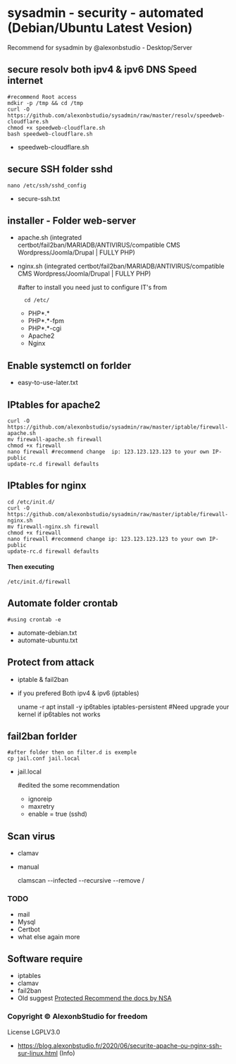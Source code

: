 # sysadmin - security - automated (Debian/Ubuntu Latest Vesion)
 Recommend for sysadmin by @alexonbstudio - Desktop/Server

## secure resolv both ipv4 & ipv6 DNS Speed internet
	
	#recommend Root access
	mdkir -p /tmp && cd /tmp
	curl -O https://github.com/alexonbstudio/sysadmin/raw/master/resolv/speedweb-cloudflare.sh
	chmod +x speedweb-cloudflare.sh
	bash speedweb-cloudflare.sh

+ speedweb-cloudflare.sh

## secure SSH folder sshd
	nano /etc/ssh/sshd_config

+ secure-ssh.txt

## installer - Folder web-server

+ apache.sh (integrated certbot/fail2ban/MARIADB/ANTIVIRUS/compatible CMS Wordpress/Joomla/Drupal | FULLY PHP) 
+ nginx.sh (integrated certbot/fail2ban/MARIADB/ANTIVIRUS/compatible CMS Wordpress/Joomla/Drupal | FULLY PHP) 
	
	#after to install you need just to configure IT's from
	
		cd /etc/
	
	+ PHP*.*
	+ PHP*.*-fpm
	+ PHP*.*-cgi
	+ Apache2
	+ Nginx

## Enable systemctl on forlder

- easy-to-use-later.txt




## IPtables for apache2

	curl -O https://github.com/alexonbstudio/sysadmin/raw/master/iptable/firewall-apache.sh
	mv firewall-apache.sh firewall
	chmod +x firewall
	nano firewall #recommend change  ip: 123.123.123.123 to your own IP-public
	update-rc.d firewall defaults

## IPtables for nginx

	cd /etc/init.d/
	curl -O https://github.com/alexonbstudio/sysadmin/raw/master/iptable/firewall-nginx.sh
	mv firewall-nginx.sh firewall
	chmod +x firewall
	nano firewall #recommend change ip: 123.123.123.123 to your own IP-public
	update-rc.d firewall defaults

#### Then executing
	/etc/init.d/firewall
	

## Automate folder crontab 

	#using crontab -e

+ automate-debian.txt 
+ automate-ubuntu.txt 
	
	

## Protect from attack

+ iptable & fail2ban
+ if you prefered Both ipv4 & ipv6 (iptables)

	uname -r
	apt install -y ip6tables iptables-persistent
	#Need upgrade your kernel if ip6tables not works

## fail2ban forlder

	#after folder then on filter.d is exemple
	cp jail.conf jail.local

+ jail.local

	#edited the some recommendation
	+ ignoreip
	+ maxretry
	+ enable = true (sshd)

## Scan virus

+ clamav
+ manual 

	clamscan --infected --recursive --remove /

### TODO
- mail
- Mysql
- Certbot
- what else again more


## Software require

+ iptables
+ clamav
+ fail2ban
+ Old suggest [Protected Recommend the docs by NSA](Guide-to-the-Secure-Configuration-of-Red-Hat-Enterprise-Linux-5-by-NSA.pdf)

### Copyright &copy; AlexonbStudio for freedom

License LGPLV3.0

+ https://blog.alexonbstudio.fr/2020/06/securite-apache-ou-nginx-ssh-sur-linux.html (Info)
